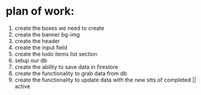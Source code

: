 # plan of work:

1. create the boxes we need to create
2. create the banner bg-img
3. create the header
4. create the input field
5. create the todo items list section
6. setup our db
7. create the ability to save data in firestore
8. create the functionality to grab data from db
9. create the functionality to update data with the new stts of completed || active